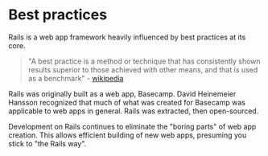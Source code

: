 # Best practices

Rails is a web app framework heavily influenced by best practices at its core.

>"A best practice is a method or technique that has consistently shown results superior to those achieved with other means, and that is used as a benchmark" - [wikipedia](http://en.wikipedia.org/wiki/Best_practice)

Rails was originally built as a web app, Basecamp. David Heinemeier Hansson recognized that much of what was created for Basecamp was applicable to web apps in general. Rails was extracted, then open-sourced. 

Development on Rails continues to eliminate the "boring parts" of web app creation. This allows efficient building of new web apps, presuming you stick to "the Rails way".
